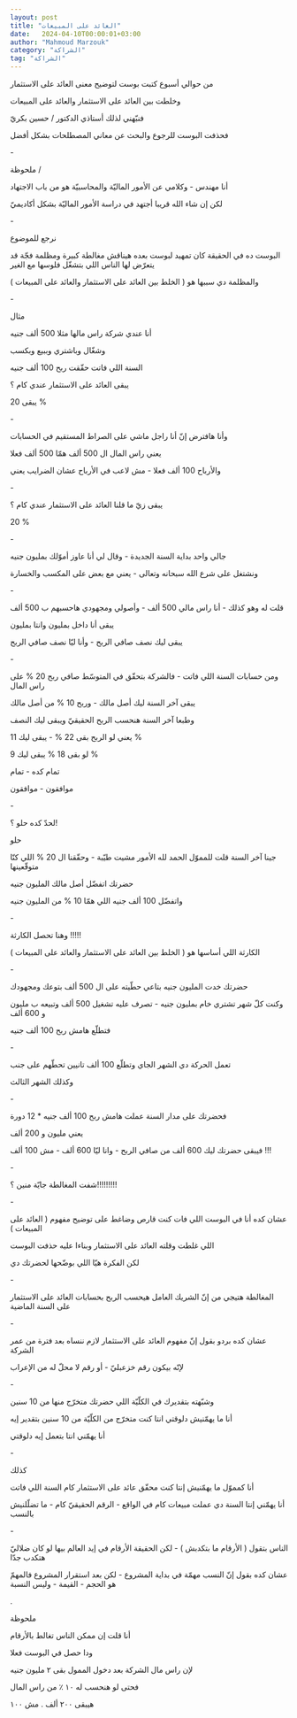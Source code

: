 ```yaml
---
layout: post
title: "العائد على المبيعات"
date:   2024-04-10T00:00:01+03:00
author: "Mahmoud Marzouk"
category: "الشراكة"
tag: "الشراكة"
---
```



من حوالي أسبوع كتبت بوست لتوضيح معنى العائد على
الاستثمار

وخلطت بين العائد على الاستثمار والعائد على
المبيعات

فنبّهني لذلك أستاذي الدكتور / حسين بكريّ

فحذفت البوست للرجوع والبحث عن معاني المصطلحات بشكل
أفضل

\-

ملحوظة /

أنا مهندس - وكلامي عن الأمور الماليّة والمحاسبيّة هو من
باب الاجتهاد

لكن إن شاء الله قريبا أجتهد في دراسة الأمور الماليّة بشكل
أكاديميّ

\-

نرجع للموضوع

البوست ده في الحقيقة كان تمهيد لبوست بعده هيناقش مغالطة
كبيرة ومظلمة فجّة قد يتعرّض لها الناس اللي بتشغّل فلوسها مع الغير

والمظلمة دي سببها هو ( الخلط بين العائد على الاستثمار
والعائد على المبيعات )

\-

مثال

أنا عندي شركة راس مالها مثلا 500 ألف جنيه

وشغّال وباشتري وببيع وبكسب

السنة اللي فاتت حقّقت ربح 100 ألف جنيه

يبقى العائد على الاستثمار عندي كام ؟

يبقى 20 %

\-

وأنا هافترض إنّ أنا راجل ماشي على الصراط المستقيم في
الحسابات

يعني راس المال ال 500 ألف همّا 500 ألف فعلا

والأرباح 100 ألف فعلا - مش لاعب في الأرباح عشان الضرايب
يعني

\-

يبقى زيّ ما قلنا العائد على الاستثمار عندي كام ؟

20 %

\-

جالي واحد بداية السنة الجديدة - وقال لي أنا عاوز أموّلك
بمليون جنيه

ونشتغل على شرع الله سبحانه وتعالى - يعني مع بعض على
المكسب والخسارة

\-

قلت له وهو كذلك - أنا راس مالي 500 ألف - وأصولي ومجهودي
هاحسبهم ب 500 ألف

يبقى أنا داخل بمليون وانتا بمليون

يبقى ليك نصف صافي الربح - وأنا ليّا نصف صافي الربح

\-

ومن حسابات السنة اللي فاتت - فالشركة بتحقّق في المتوسّط
صافي ربح 20 % على راس المال

يبقى آخر السنة ليك أصل مالك - وربح 10 % من أصل
مالك

وطبعا آخر السنة هنحسب الربح الحقيقيّ ويبقى ليك
النصف

يعني لو الربح بقى 22 % - يبقى ليك 11 %

لو بقى 18 % يبقى ليك 9 %

تمام كده - تمام

موافقون - موافقون

\-

لحدّ كده حلو ؟!

حلو

جينا آخر السنة قلت للمموّل الحمد لله الأمور مشيت طيّبة -
وحقّقنا ال 20 % اللي كنّا متوقّعينها

حضرتك اتفضّل أصل مالك المليون جنيه

واتفضّل 100 ألف جنيه اللي همّا 10 % من المليون جنيه

\-

وهنا تحصل الكارثة !!!!!

الكارثة اللي أساسها هو ( الخلط بين العائد على الاستثمار
والعائد على المبيعات )

\-

حضرتك خدت المليون جنيه بتاعي حطّيته على ال 500 ألف بتوعك
ومجهودك

وكنت كلّ شهر تشتري خام بمليون جنيه - تصرف عليه تشغيل 500
ألف وتبيعه ب مليون و 600 ألف

فتطلّع هامش ربح 100 ألف جنيه

\-

تعمل الحركة دي الشهر الجاي وتطلّع 100 ألف تانيين تحطّهم
على جنب

وكذلك الشهر الثالث

\-

فحضرتك على مدار السنة عملت هامش ربح 100 ألف جنيه \* 12
دورة

يعني مليون و 200 ألف

فيبقى حضرتك ليك 600 ألف من صافي الربح - وانا ليّا 600
ألف - مش 100 ألف !!!

\-

شفت المغالطة جايّة منين ؟!!!!!!!!!

\-

عشان كده أنا في البوست اللي فات كنت قارص وضاغط على توضيح
مفهوم ( العائد على المبيعات )

اللي غلطت وقلته العائد على الاستثمار وبناءا عليه حذفت
البوست

لكن الفكرة هيّا اللي بوضّحها لحضرتك دي

\-

المغالطة هتيجي من إنّ الشريك العامل هيحسب الربح بحسابات
العائد على الاستثمار على السنة الماضية

\-

عشان كده بردو بقول إنّ مفهوم العائد على الاستثمار لازم
ننساه بعد فترة من عمر الشركة

لإنّه بيكون رقم خزعبليّ - أو رقم لا محلّ له من
الإعراب

\-

وشبّهته بتقديرك في الكلّيّة اللي حضرتك متخرّج منها من 10
سنين

أنا ما يهمّنيش دلوقتي انتا كنت متخرّج من الكلّيّة من 10 سنين
بتقدير إيه

أنا يهمّني انتا بتعمل إيه دلوقتي

\-

كذلك

أنا كمموّل ما يهمّنيش إنتا كنت محقّق عائد على الاستثمار كام
السنة اللي فاتت

أنا يهمّني إنتا السنة دي عملت مبيعات كام في الواقع -
الرقم الحقيقيّ كام - ما تضلّلنيش بالنسب

\-

الناس بتقول ( الأرقام ما بتكدبش ) - لكن الحقيقة الأرقام
في إيد العالم بيها لو كان ضلاليّ هتكدب جدّا

عشان كده بقول إنّ النسب مهمّة في بداية المشروع - لكن بعد
استقرار المشروع فالمهمّ هو الحجم - القيمة - وليس النسبة

.

ملحوظة

أنا قلت إن ممكن الناس تغالط بالأرقام

ودا حصل في البوست فعلا

لإن راس مال الشركة بعد دخول الممول بقى ٢ مليون
جنيه

فحتى لو هنحسب له ١٠ ٪ من راس المال

هيبقى ٢٠٠ ألف . مش ١٠٠
